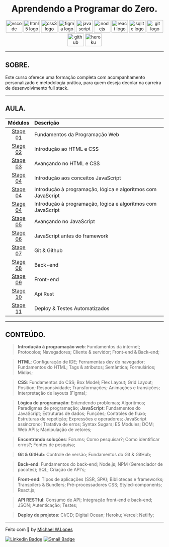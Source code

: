 <h1 align="center">Aprendendo a Programar do Zero.</h1>

<p align="center">
  <img src="https://cdn.jsdelivr.net/gh/devicons/devicon/icons/vscode/vscode-original.svg" height="40" width="52" alt="vscode logo"/>
  <img src="https://cdn.jsdelivr.net/gh/devicons/devicon/icons/html5/html5-original.svg" height="40" width="52" alt="html5 logo"  />
  <img src="https://cdn.jsdelivr.net/gh/devicons/devicon/icons/css3/css3-original.svg" height="40" width="52" alt="css3 logo"  />
  <img src="https://cdn.jsdelivr.net/gh/devicons/devicon/icons/figma/figma-original.svg" height="40" width="52" alt="figma logo"   />
  <img src="https://cdn.jsdelivr.net/gh/devicons/devicon/icons/javascript/javascript-original.svg" height="40" width="52" alt="javascript logo"  />
  <img src="https://cdn.jsdelivr.net/gh/devicons/devicon/icons/nodejs/nodejs-original.svg" height="40" width="52" alt="nodejs logo"  />
  <img src="https://cdn.jsdelivr.net/gh/devicons/devicon/icons/react/react-original-wordmark.svg" height="40" width="52" alt="react logo" />
  <img src="https://cdn.jsdelivr.net/gh/devicons/devicon/icons/sqlite/sqlite-original-wordmark.svg" height="40" width="52" alt="sqlite logo" />
  <img src="https://cdn.jsdelivr.net/gh/devicons/devicon/icons/git/git-original.svg" height="40" width="52" alt="git logo"  />
  <img src="https://cdn.jsdelivr.net/gh/devicons/devicon/icons/github/github-original.svg" height="40" width="52" alt="github logo"   />
  <img src="https://cdn.jsdelivr.net/gh/devicons/devicon/icons/heroku/heroku-original-wordmark.svg" height="40" width="52" alt="heroku logo"   />
<div>

---

## SOBRE.

Este curso oferece uma formação completa com acompanhamento personalizado e metodologia prática, para quem deseja decolar na carreira de desenvolvimento full stack.

---

## AULA.

|        Módulos         | Descrição                                                    |
| :--------------------: | :----------------------------------------------------------- |
| [Stage 01](./stage-01) | Fundamentos da Programação Web                               |
| [Stage 02](./stage-02) | Introdução ao HTML e CSS                                     |
| [Stage 03](./stage-03) | Avançando no HTML e CSS                                      |
| [Stage 04](./stage-04) | Introdução aos conceitos JavaScript                          |
| [Stage 04](./stage-04) | Introdução à programação, lógica e algoritmos com JavaScript |
| [Stage 04](./stage-04) | Introdução à programação, lógica e algoritmos com JavaScript |
| [Stage 05](./stage-05) | Avançando no JavaScript                                      |
| [Stage 06](./stage-06) | JavaScript antes do framework                                |
| [Stage 07](./stage-07) | Git & Github                                                 |
| [Stage 08](./stage-08) | Back-end                                                     |
| [Stage 09](./stage-09) | Front-end                                                    |
| [Stage 10](./stage-10) | Api Rest                                                     |
| [Stage 11](./stage-11) | Deploy & Testes Automatizados                                |

---

## CONTEÚDO.

> **Introdução à programação web**: Fundamentos da internet; Protocolos; Navegadores; Cliente & servidor; Front-end & Back-end;

> **HTML**: Configuração de IDE; Ferramentas dev do navegador; Fundamentos do HTML; Tags & atributos; Semântica; Formulários; Mídias;

> **CSS**: Fundamentos do CSS; Box Model; Flex Layout; Grid Layout; Position; Responsividade; Transformações; Animações e transições; Interpretação de layouts (Figma);

> **Lógica de programação**: Entendendo problemas; Algoritmos; Paradigmas de programação;
> **JavaScript**: Fundamentos do JavaScript; Estruturas de dados; Funções; Controles de fluxo; Estruturas de repetição; Expressões e operadores; JavaScript assíncrono; Tratativa de erros; Syntax Sugars; ES Modules; DOM; Web APIs; Manipulação de vetores;

> **Encontrando soluções**: Forums; Como pesquisar?; Como identificar erros?; Fontes de pesquisa;

> **Git & GitHub**: Controle de versão; Fundamentos do Git & GitHub;

> **Back-end**: Fundamentos do back-end; Node.js; NPM (Gerenciador de pacotes); SQL; Criação de API's;

> **Front-end**: Tipos de aplicações (SSR, SPA); Bibliotecas e frameworks; Transpilers & Bundlers; Pré-processadores CSS; Styled-components; React.js;

> **API RESTful**: Consumo de API; Integração front-end e back-end; JSON; Autenticação; Testes;

> **Deploy de projetos**: CI/CD; Digital Ocean; Heroku; Vercel; Netlify;

---

Feito com :purple_heart: by [Michael W.Lopes](https://github.com/michael23-lopes)

[![Linkedin Badge](https://img.shields.io/badge/-Michael%20Lopes-blue?style=flat-square&logo=Linkedin&logoColor=white&link=https://www.linkedin.com/in/michael-wellington-lopes/)](https://www.linkedin.com/in/michael-wellington-lopes/)
[![Gmail Badge](https://img.shields.io/badge/-michael23.wellington@gmail.com-c14438?style=flat-square&logo=Gmail&logoColor=white&link=mailto:michael23.wellington@gmail.com)](mailto:michael23.wellington@gmail.com)
